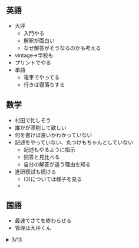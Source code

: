 
## 英語
- 大坪
  - 入門やる
  - 解釈が面白い
  - なぜ解答がそうなるのかも考える
- vintage->学校も
- プリントでやる
- 単語
  - 電車でやってる
  - 行きは寝落ちする

## 数学
- 村田で忙しそう
- 誰かが添削して欲しい
- 何を書けば良いかわかっていない
- 記述をやっていない、丸つけもちゃんとしていない
  - 記述もやるように指示 
  - 回答と見比べる
  - 自分の解答が違う理由を知る
- 進研模試も続ける
  - (3)については様子を見る
  - 

## 国語
- 最速でさてを終わらせる
- 管理は大坪くん

<!-- 

<details><summary>/</summary>

- 英語
- 数学

</details> 

-->

<details><summary>3/13</summary>

- 英語
  - 解釈はよくできてるが構文が足りないところがある
  - vintage
  - 模試の長文->英検2級は簡単すぎる？
- 数学

</details> 